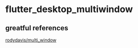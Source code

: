 # flutter_desktop_multiwindow

## greatful references
[rodydavis/multi_window](https://github.com/rodydavis/multi_window)

